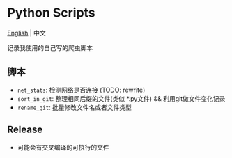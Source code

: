 # Python Scripts

[English](./README_CN.md) | 中文

记录我使用的自己写的爬虫脚本

## 脚本

- `net_stats`: 检测网络是否连接 (TODO: rewrite)
- `sort_in_git`: 整理相同后缀的文件(类似 *.py文件) &&
  利用git做文件变化记录
- `rename_git`: 批量修改文件名或者文件类型

## Release

- 可能会有交叉编译的可执行的文件
